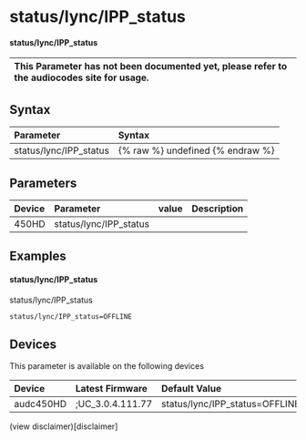 ﻿---
description: status/lync/IPP_status
search: false
---

# status/lync/IPP_status

#### status/lync/IPP_status


| This Parameter has not been documented yet, please refer to the audiocodes site for usage.  |
| :--- |

## Syntax
| Parameter | Syntax |
| :--- | :--- |
|status/lync/IPP_status | {% raw %} undefined {% endraw %} |

## Parameters
|Device|Parameter|value|Description|
|:---|:---|:---|:---|
| 450HD | status/lync/IPP_status |  |  |

## Examples
#### status/lync/IPP_status

status/lync/IPP_status

```
status/lync/IPP_status=OFFLINE
```

## Devices
This parameter is available on the following devices

| Device | Latest Firmware | Default Value |
|:---|:---|:---|
| audc450HD | ;UC_3.0.4.111.77 | status/lync/IPP_status=OFFLINE 

(view disclaimer)[disclaimer]
